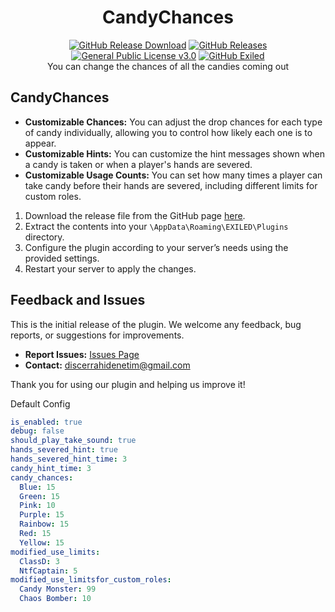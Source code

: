 <h1 align="center">CandyChances</h1> 
<div align="center">
<a href="https://github.com/MS-crew/CandyChances/releases"><img src="https://img.shields.io/github/downloads/MS-crew/CandyChances/total?style=for-the-badge&logo=githubactions&label=Downloads" alt="GitHub Release Download"></a> <a href="https://github.com/MS-crew/CandyChances/releases"><img src="https://img.shields.io/badge/Build-2.0.0-brightgreen?style=for-the-badge&logo=gitbook" alt="GitHub Releases"></a> 
<a href="https://github.com/MS-crew/CandyChances/blob/master/LICENSE">
<img src="https://img.shields.io/badge/Licence-GNU_3.0-blue?style=for-the-badge&logo=gitbook" alt="General Public License v3.0"></a> 
<a href="https://github.com/ExMod-Team/EXILED"><img src="https://img.shields.io/badge/Exiled-9.0.0-greeen?style=for-the-badge&logo=gitbook" alt="GitHub Exiled"></a> 
</div>


<div align="center">
You can change the chances of all the candies coming out</div>


## CandyChances

- **Customizable Chances:** You can adjust the drop chances for each type of candy individually, allowing you to control how likely each one is to appear.
- **Customizable Hints:** You can customize the hint messages shown when a candy is taken or when a player's hands are severed.
- **Customizable Usage Counts:** You can set how many times a player can take candy before their hands are severed, including different limits for custom roles.

1. Download the release file from the GitHub page [here](https://github.com/MS-crew/CandyChances/releases).
2. Extract the contents into your `\AppData\Roaming\EXILED\Plugins` directory.
3. Configure the plugin according to your server’s needs using the provided settings.
4. Restart your server to apply the changes.

## Feedback and Issues

This is the initial release of the plugin. We welcome any feedback, bug reports, or suggestions for improvements.

- **Report Issues:** [Issues Page](https://github.com/MS-crew/CandyChances/issues)
- **Contact:** [discerrahidenetim@gmail.com](mailto:discerrahidenetim@gmail.com)

Thank you for using our plugin and helping us improve it!

Default Config
```yml
is_enabled: true
debug: false
should_play_take_sound: true
hands_severed_hint: true
hands_severed_hint_time: 3
candy_hint_time: 3
candy_chances:
  Blue: 15
  Green: 15
  Pink: 10
  Purple: 15
  Rainbow: 15
  Red: 15
  Yellow: 15
modified_use_limits:
  ClassD: 3
  NtfCaptain: 5
modified_use_limitsfor_custom_roles:
  Candy Monster: 99
  Chaos Bomber: 10
```
